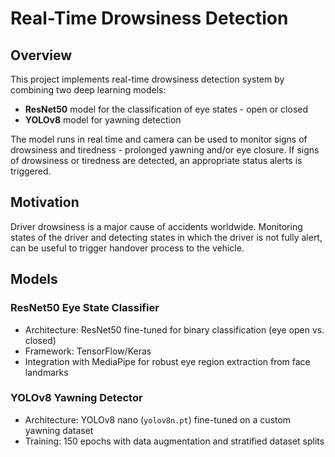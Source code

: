 # Real-Time Drowsiness Detection

## Overview

This project implements real-time drowsiness detection system by combining two deep learning models:

- **ResNet50** model for the classification of eye states - open or closed
- **YOLOv8** model for yawning detection

The model runs in real time and camera can be used to monitor signs of drowsiness and tiredness - prolonged yawning and/or eye closure. If signs of drowsiness or tiredness are detected, an appropriate status alerts is triggered.

## Motivation

Driver drowsiness is a major cause of accidents worldwide. Monitoring states of the driver and detecting states in which the driver is not fully alert, can be useful to trigger handover process to the vehicle.


## Models

### ResNet50 Eye State Classifier

- Architecture: ResNet50 fine-tuned for binary classification (eye open vs. closed)
- Framework: TensorFlow/Keras
- Integration with MediaPipe for robust eye region extraction from face landmarks


### YOLOv8 Yawning Detector

- Architecture: YOLOv8 nano (`yolov8n.pt`) fine-tuned on a custom yawning dataset
- Training: 150 epochs with data augmentation and stratified dataset splits
<!-- - Performance: Reduced false positives, reasonable precision-recall balance -->

<!-- ## Setup

### Requirements

Install the required Python packages:

```bash
pip install -r requirements.txt -->
